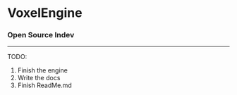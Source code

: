 # VoxelEngine
### Open Source Indev
---
TODO:
1. Finish the engine
2. Write the docs
3. Finish ReadMe.md
   
 
